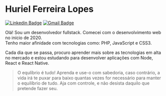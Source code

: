 # Huriel Ferreira Lopes

[![Linkedin Badge](https://img.shields.io/badge/-Huriel%20Lopes-323232?style=flat-square&logo=Linkedin&logoColor=white&link=https://www.linkedin.com/in/huriel-lopes/)](https://www.linkedin.com/in/huriel-lopes/) 
[![Gmail Badge](https://img.shields.io/badge/-huriellopesacc@gmail.com-323232?style=flat-square&logo=Gmail&logoColor=white&link=mailto:huriellopesacc@gmail.com)](mailto:huriellopesacc@gmail.com)

Olá! Sou um desenvolvedor fullstack. Comecei com o desenvolvimento web no início de 2020. <br>
Tenho maior afinidade com tecnologias como: PHP, JavaScript e CSS3. <br>

Cada dia que se passa, procuro aprender mais sobre as tecnologias em alta no mercado e estou estudando para desenvolver aplicações com Node, React e React Native.

> O equlíbrio é tudo! Aprenda e use-o com sabedoria, caso contrário, a vida irá te puxar para baixo quantas vezes for necessário para manter o equilíbrio de tudo. Aja com controle, e não desista daquilo que pretende fazer seu.
